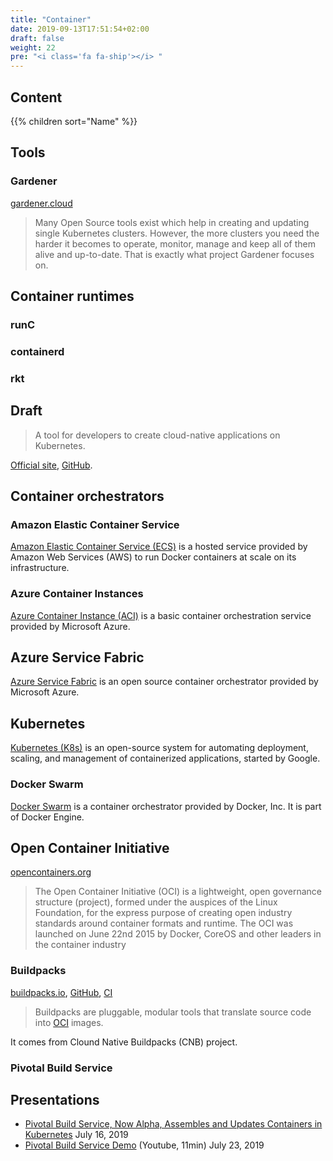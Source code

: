 ```yaml
---
title: "Container"
date: 2019-09-13T17:51:54+02:00
draft: false
weight: 22
pre: "<i class='fa fa-ship'></i> "
---
```


## Content

{{% children sort="Name" %}}

## Tools

### Gardener

[gardener.cloud](https://gardener.cloud/)

> Many Open Source tools exist which help in creating and updating single Kubernetes clusters. However, the more clusters you need the harder it becomes to operate, monitor, manage and keep all of them alive and up-to-date.
> That is exactly what project Gardener focuses on.

## Container runtimes

### runC

### containerd

### rkt

## Draft

> A tool for developers to create cloud-native applications on Kubernetes.

[Official site](https://draft.sh/), [GitHub](https://github.com/azure/draft).

## Container orchestrators

### Amazon Elastic Container Service

[Amazon Elastic Container Service (ECS)](https://aws.amazon.com/ecs/) is a hosted service provided by Amazon Web Services (AWS) to run Docker containers at scale on its infrastructure.

### Azure Container Instances

[Azure Container Instance (ACI)](https://azure.microsoft.com/en-us/services/container-instances/) is a basic container orchestration service provided by Microsoft Azure.

## Azure Service Fabric

[Azure Service Fabric](https://azure.microsoft.com/en-us/services/service-fabric/) is an open source container orchestrator provided by Microsoft Azure.

## Kubernetes

[Kubernetes (K8s)](https://kubernetes.io/) is an open-source system for automating deployment, scaling, and management of containerized applications, started by Google.

### Docker Swarm

[Docker Swarm](https://docs.docker.com/engine/swarm/) is a container orchestrator provided by Docker, Inc. It is part of Docker Engine.

## Open Container Initiative

[opencontainers.org](https://www.opencontainers.org/)

> The Open Container Initiative (OCI) is a lightweight, open governance structure (project), formed under the auspices of the Linux Foundation, for the express purpose of creating open industry standards around container formats and runtime. The OCI was launched on June 22nd 2015 by Docker, CoreOS and other leaders in the container industry

### Buildpacks

[buildpacks.io](https://buildpacks.io/), [GitHub](https://github.com/buildpack/), [CI](https://ci.buildpacks.io/)

> Buildpacks are pluggable, modular tools that translate source code into [OCI](/Infrastructure/Containers/OCI) images.

It comes from Clound Native Buildpacks (CNB) project.

### Pivotal Build Service

## Presentations

- [Pivotal Build Service, Now Alpha, Assembles and Updates Containers in Kubernetes](https://content.pivotal.io/blog/pivotal-build-service-now-alpha-assembles-and-updates-containers-in-kubernetes) July 16, 2019
- [Pivotal Build Service Demo](https://www.youtube.com/watch?v=7QI-pDCSReM) (Youtube, 11min) July 23, 2019
